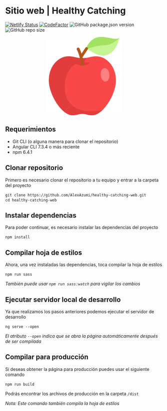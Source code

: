 # Sitio web | Healthy Catching

[![Netlify Status](https://api.netlify.com/api/v1/badges/6dc5fd71-8719-4c77-a52f-79d334fb6ce4/deploy-status)](https://app.netlify.com/sites/catchithealthy/deploys)
[![CodeFactor](https://www.codefactor.io/repository/github/alexazumi/healthy-catching-web/badge)](https://www.codefactor.io/repository/github/alexazumi/healthy-catching-web)
![GitHub package.json version](https://img.shields.io/github/package-json/v/alexazumi/healthy-catching-web.svg?style=popout)
![GitHub repo size](https://img.shields.io/github/repo-size/alexazumi/healthy-catching-web.svg?style=popout)

<p align="center">
  <img src="/src/assets/img/fruits/apple.png" alt="Logo" width="250px">
</p>

## Requerimientos
- Git CLI (o alguna manera para clonar el repositorio)
- Angular CLI 7.3.4 o más reciente
- npm 6.4.1

## Clonar repositorio
Primero es necesario clonar el repositorio a tu equipo y entrar a la carpeta del proyecto
```
git clone https://github.com/AlexAzumi/healthy-catching-web.git
cd healthy-catching-web
```

## Instalar dependencias
Para poder continuar, es necesario instalar las dependencias del proyecto
```
npm install
```

## Compilar hoja de estilos
Ahora, una vez instaladas las dependencias, toca compilar la hoja de estilos
```
npm run sass
```
*También puede usar `npm run sass:watch` para vigilar los cambios*

## Ejecutar servidor local de desarrollo
Ya que realizamos los pasos anteriores podemos ejecutar el servidor de desarrollo
```
ng serve --open
```
*El atributo `--open` indica que se abra la página automáticamente después de ser compilada*

## Compilar para producción
Si deseas obtener la página para producción puedes usar el siguiente comando
```
npm run build
```
Podrás encontrar los archivos de producción en la carpeta `/dist`

*Nota: Este comando también compila la hoja de estilos*
